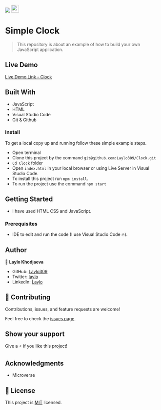 ![](https://img.shields.io/badge/Microverse-blueviolet) <img height=25px src="https://img.shields.io/badge/JavaScript-F7DF1E?style=for-the-badge&logo=javascript&logoColor=black">

# Simple Clock

> This repository is about an example of how to build your own JavaScript application.

## Live Demo 

[Live Demo Link - Clock](laylo309.github.io/clock/)

## Built With 

- JavaScript
- HTML
- Visual Studio Code
- Git & Github

### Install

To get a local copy up and running follow these simple example steps.

- Open terminal
- Clone this project by the command `git@github.com:Laylo309/Clock.git`
- `Cd Clock` folder
- Open `index.html` in your local browser or using Live Server in Visual Studio Code.
- To install this project run `npm install`.
- To run the project use the command `npm start`
## Getting Started

- I have used HTML CSS and JavaScript.

### Prerequisites

- IDE to edit and run the code (I use Visual Studio Code 🔥).
## Author

👤 **Laylo Khodjaeva**

- GitHub: [Laylo309](https://github.com/Laylooo)
- Twitter: [laylo](https://twitter.com/laylo_khodjaeva)
- LinkedIn: [Laylo](https://www.linkedin.com/in/laylo-khodjaeva)

## 🤝 Contributing

Contributions, issues, and feature requests are welcome!

Feel free to check the [issues page](https://github.com/Laylo309/Clock/issues).

## Show your support

Give a ⭐️ if you like this project!

## Acknowledgments

- Microverse 
## 📝 License

This project is [MIT](./LICENSE) licensed.
